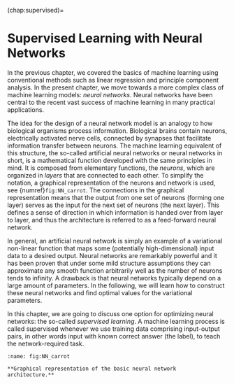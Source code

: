 <!-- Global site tag (gtag.js) - Google Analytics -->

<script async src="https://www.googletagmanager.com/gtag/js?id=G-ZLMLLKHZE0"></script>
<script>
  window.dataLayer = window.dataLayer || [];
  function gtag(){dataLayer.push(arguments);}
  gtag('js', new Date());

  gtag('config', 'G-ZLMLLKHZE0');
</script>

(chap:supervised)=
# Supervised Learning with Neural Networks




In the previous chapter, we covered the basics of machine learning using
conventional methods such as linear regression and principle component
analysis. In the present chapter, we move towards a more complex class
of machine learning models: *neural networks*. Neural networks have been
central to the recent vast success of machine learning in many practical
applications.

The idea for the design of a neural network model is an analogy to how
biological organisms process information. Biological brains contain
neurons, electrically activated nerve cells, connected by synapses that
facilitate information transfer between neurons. The machine learning
equivalent of this structure, the so-called artificial neural networks
or neural networks in short, is a mathematical function developed with
the same principles in mind. It is composed from elementary functions,
the *neurons*, which are organized in *layers* that are connected to
each other. To simplify the notation, a graphical representation of the
neurons and network is used, see {numref}`fig:NN_carrot`. The
connections in the graphical representation means that the output from
one set of neurons (forming one layer) serves as the input for the next
set of neurons (the next layer). This defines a sense of direction in
which information is handed over from layer to layer, and thus the
architecture is referred to as a feed-forward neural network.

In general, an artificial neural network is simply an example of a
variational non-linear function that maps some (potentially
high-dimensional) input data to a desired output. Neural networks are
remarkably powerful and it has been proven that under some mild
structure assumptions they can approximate any smooth function
arbitrarily well as the number of neurons tends to infinity. A drawback
is that neural networks typically depend on a large amount of
parameters. In the following, we will learn how to construct these
neural networks and find optimal values for the variational parameters.

In this chapter, we are going to discuss one option for optimizing
neural networks: the so-called *supervised learning*. A machine learning
process is called supervised whenever we use training data comprising
input-output pairs, in other words input with known correct answer (the
label), to teach the network-required task.

```{figure} ../../_static/lecture_specific/supervised-ml_w_NN/NN_carrot.png
:name: fig:NN_carrot

**Graphical representation of the basic neural network
architecture.**
```
